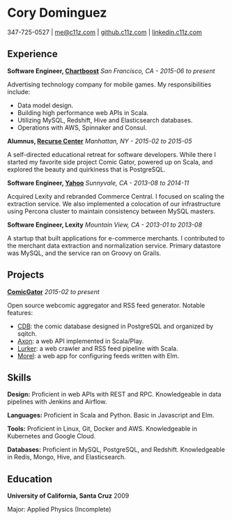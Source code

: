 # Cory Dominguez 
347-725-0527 | me@c11z.com | [github.c11z.com](http://github.c11z.com) | [linkedin.c11z.com](http://linkedin.c11z.com)

## Experience
**Software Engineer, [Chartboost](https://chartboost.com)** *San Francisco, CA - 2015-06 to present*

Advertising technology company for mobile games. My responsibilities include:

* Data model design.
* Building high performance web APIs in Scala.
* Utilizing MySQL, Redshift, Hive and Elasticsearch databases.
* Operations with AWS, Spinnaker and Consul.

**Alumnus, [Recurse Center](https://recurse.com)** *Manhattan, NY - 2015-02 to 2015-05*

A self-directed educational retreat for software developers. While there I started my favorite side project Comic Gator, powered up on Scala, and explored the beauty and quirkiness that is PostgreSQL.

**Software Engineer, [Yahoo](https://commercecentral.yahoo.com/)** *Sunnyvale, CA - 2013-08 to 2014-11*

Acquired Lexity and rebranded Commerce Central. I focused on scaling the extraction service. We also implemented a colocation of our infrastructure using Percona cluster to maintain consistency between MySQL masters.

**Software Engineer, Lexity** *Mountain View, CA - 2013-01 to 2013-08*

A startup that built applications for e-commerce merchants. I contributed to the merchant data extraction and normalization service. Primary datastore was MySQL, and the service ran on Groovy on Grails.

## Projects
**[ComicGator](https://comicgator.com)** *2015-02 to present*

Open source webcomic aggregator and RSS feed generator. Notable features:

* [CDB](https://github.com/comicgator/comicgator/tree/master/cdb): the comic database designed in PostgreSQL and organized by sqitch.
* [Axon](https://github.com/comicgator/comicgator/tree/master/axon): a web API implemented in Scala/Play.
* [Lurker](https://github.com/comicgator/comicgator/tree/master/lurker): a web crawler and RSS feed pipeline with Scala.
* [Morel](https://github.com/comicgator/comicgator/tree/master/morel): a web app for configuring feeds written with Elm.

## Skills
**Design:** Proficient in web APIs with REST and RPC. Knowledgeable in data pipelines with Jenkins and Airflow.

**Languages:** Proficient in Scala and Python. Basic in Javascript and Elm.

**Tools:** Proficient in Linux, Git, Docker and AWS. Knowledgeable in Kubernetes and Google Cloud.

**Databases:** Proficient in MySQL, PostgreSQL, and Redshift. Knowledgeable in Redis, Mongo, Hive, and Elasticsearch.

## Education
**University of California, Santa Cruz** 2009

Major: Applied Physics (Incomplete)
